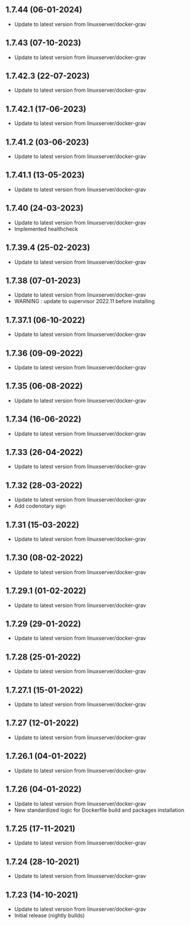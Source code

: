 
## 1.7.44 (06-01-2024)

- Update to latest version from linuxserver/docker-grav

## 1.7.43 (07-10-2023)

- Update to latest version from linuxserver/docker-grav

## 1.7.42.3 (22-07-2023)

- Update to latest version from linuxserver/docker-grav

## 1.7.42.1 (17-06-2023)

- Update to latest version from linuxserver/docker-grav

## 1.7.41.2 (03-06-2023)

- Update to latest version from linuxserver/docker-grav

## 1.7.41.1 (13-05-2023)

- Update to latest version from linuxserver/docker-grav

## 1.7.40 (24-03-2023)

- Update to latest version from linuxserver/docker-grav
- Implemented healthcheck

## 1.7.39.4 (25-02-2023)

- Update to latest version from linuxserver/docker-grav

## 1.7.38 (07-01-2023)

- Update to latest version from linuxserver/docker-grav
- WARNING : update to supervisor 2022.11 before installing

## 1.7.37.1 (06-10-2022)

- Update to latest version from linuxserver/docker-grav

## 1.7.36 (09-09-2022)

- Update to latest version from linuxserver/docker-grav

## 1.7.35 (06-08-2022)

- Update to latest version from linuxserver/docker-grav

## 1.7.34 (16-06-2022)

- Update to latest version from linuxserver/docker-grav

## 1.7.33 (26-04-2022)

- Update to latest version from linuxserver/docker-grav

## 1.7.32 (28-03-2022)

- Update to latest version from linuxserver/docker-grav
- Add codenotary sign

## 1.7.31 (15-03-2022)

- Update to latest version from linuxserver/docker-grav

## 1.7.30 (08-02-2022)

- Update to latest version from linuxserver/docker-grav

## 1.7.29.1 (01-02-2022)

- Update to latest version from linuxserver/docker-grav

## 1.7.29 (29-01-2022)

- Update to latest version from linuxserver/docker-grav

## 1.7.28 (25-01-2022)

- Update to latest version from linuxserver/docker-grav
## 1.7.27.1 (15-01-2022)

- Update to latest version from linuxserver/docker-grav

## 1.7.27 (12-01-2022)

- Update to latest version from linuxserver/docker-grav

## 1.7.26.1 (04-01-2022)

- Update to latest version from linuxserver/docker-grav

## 1.7.26 (04-01-2022)

- Update to latest version from linuxserver/docker-grav
- New standardized logic for Dockerfile build and packages installation

## 1.7.25 (17-11-2021)

- Update to latest version from linuxserver/docker-grav

## 1.7.24 (28-10-2021)

- Update to latest version from linuxserver/docker-grav

## 1.7.23 (14-10-2021)

- Update to latest version from linuxserver/docker-grav
- Initial release (nightly builds)
